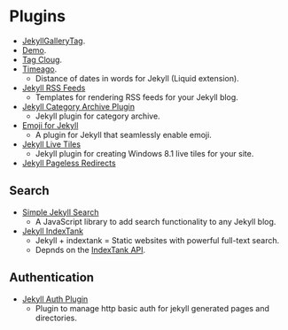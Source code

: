 # Plugins
- [JekyllGalleryTag](https://github.com/mattvh/JekyllGalleryTag).
 - [Demo](http://matt.harzewski.com/2012/03/13/winterspyre-a-minecraft-creation/).
- [Tag Cloug](https://gist.github.com/ilkka/710577).
- [Timeago](https://github.com/markets/jekyll-timeago).
	- Distance of dates in words for Jekyll (Liquid extension).
- [Jekyll RSS Feeds](https://github.com/snaptortoise/jekyll-rss-feeds)
	- Templates for rendering RSS feeds for your Jekyll blog.
- [Jekyll Category Archive Plugin](https://github.com/shigeya/jekyll-category-archive-plugin)
	- Jekyll plugin for category archive.
- [Emoji for Jekyll](https://github.com/yihangho/emoji-for-jekyll)
	- A plugin for Jekyll that seamlessly enable emoji.
- [Jekyll Live Tiles](https://github.com/sheehamj13/jekyll-live-tiles)
	- Jekyll plugin for creating Windows 8.1 live tiles for your site.
- [Jekyll Pageless Redirects](https://github.com/nquinlan/jekyll-pageless-redirects)

## Search
- [Simple Jekyll Search](https://github.com/christian-fei/Simple-Jekyll-Search)
	- A JavaScript library to add search functionality to any Jekyll blog.
- [Jekyll IndexTank](https://github.com/PascalW/jekyll_indextank)
	- Jekyll + indextank = Static websites with powerful full-text search.
	- Depnds on the [IndexTank API](http://indextank.com/documentation/api#searching).

## Authentication
- [Jekyll Auth Plugin](https://gist.github.com/snrbrnjna/422a4b7e017192c284b3)
	- Plugin to manage http basic auth for jekyll generated pages and directories.